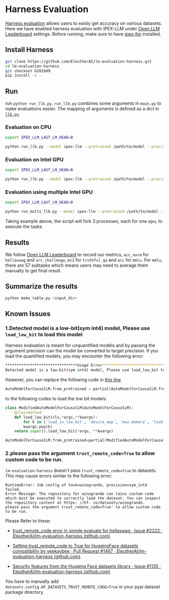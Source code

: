 # Harness Evaluation
[Harness evaluation](https://github.com/EleutherAI/lm-evaluation-harness) allows users to eaisly get accuracy on various datasets. Here we have enabled harness evaluation with IPEX-LLM under 
[Open LLM Leaderboard](https://huggingface.co/spaces/HuggingFaceH4/open_llm_leaderboard) settings.
Before running, make sure to have [ipex-llm](../../../README.md) installed.

## Install Harness
```bash
git clone https://github.com/EleutherAI/lm-evaluation-harness.git
cd lm-evaluation-harness
git checkout b281b09
pip install -e .
```

## Run
run `python run_llb.py`. `run_llb.py` combines some arguments in `main.py` to make evaluations easier. The mapping of arguments is defined as a dict in [`llb.py`](llb.py).

### Evaluation on CPU
```bash
export IPEX_LLM_LAST_LM_HEAD=0

python run_llb.py --model ipex-llm --pretrained /path/to/model --precision nf3 sym_int4 nf4 --device cpu --tasks hellaswag arc mmlu truthfulqa --batch 1 --no_cache
```
### Evaluation on Intel GPU
```bash
export IPEX_LLM_LAST_LM_HEAD=0

python run_llb.py --model ipex-llm --pretrained /path/to/model --precision nf3 sym_int4 nf4 --device xpu --tasks hellaswag arc mmlu truthfulqa --batch 1 --no_cache
```
### Evaluation using multiple Intel GPU
```bash
export IPEX_LLM_LAST_LM_HEAD=0

python run_multi_llb.py --model ipex-llm --pretrained /path/to/model --precision nf3 sym_int4 nf4 --device xpu:0,2,3 --tasks hellaswag arc mmlu truthfulqa --batch 1 --no_cache
```
Taking example above, the script will fork 3 processes, each for one xpu, to execute the tasks.
## Results
We follow [Open LLM Leaderboard](https://huggingface.co/spaces/HuggingFaceH4/open_llm_leaderboard) to record our metrics, `acc_norm` for `hellaswag` and `arc_challenge`, `mc2` for `truthful_qa` and `acc` for `mmlu`. For `mmlu`, there are 57 subtasks which means users may need to average them manually to get final result.
## Summarize the results
```python
python make_table.py <input_dir>
```

## Known Issues
### 1.Detected model is a low-bit(sym int4) model, Please use `load_low_bit` to load this model
Harness evaluation is meant for unquantified models and by passing the argument precision can the model be converted to target precision. If you load the quantified models, you may encounter the following error:
```bash
********************************Usage Error********************************
Detected model is a low-bit(sym int4) model, Please use load_low_bit to load this model.
```
 However, you can replace the following code in [this line](https://github.com/intel-analytics/ipex-llm/blob/main/python/llm/dev/benchmark/harness/ipexllm.py#L52)
```python
AutoModelForCausalLM.from_pretrained = partial(AutoModelForCausalLM.from_pretrained,**self.bigdl_llm_kwargs)
```
to the following codes to load the low bit models.
```python
class ModifiedAutoModelForCausalLM(AutoModelForCausalLM): 
    @classmethod
    def load_low_bit(cls,*args,**kwargs):
        for k in ['load_in_low_bit', 'device_map', 'max_memory', 'load_in_8bit','load_in_4bit']: 
        kwargs.pop(k)
    return super().load_low_bit(*args, **kwargs)

AutoModelForCausalLM.from_pretrained=partial(ModifiedAutoModelForCausalLM.load_low_bit, *self.bigdl_llm_kwargs)
```
### 2.please pass the argument `trust_remote_code=True` to allow custom code to be run.
`lm-evaluation-harness` doesn't pass `trust_remote_code=true` to datasets. This may cause errors similar to the following error: 
```
RuntimeError: Job config of task=winogrande, precision=sym_int4 failed. 
Error Message: The repository for winogrande con tains custom code which must be executed to correctly load the dataset. You can inspect the repository content at https: //hf. co/datasets/winogrande.
please pass the argument trust_remote_code=True' to allow custom code to be run. 
```
Please Refer to these:

- [trust_remote_code error in simple evaluate for hellaswag · Issue #2222 · EleutherAI/lm-evaluation-harness (github.com) ](https://github.com/EleutherAI/lm-evaluation-harness/issues/2222)

- [Setting trust_remote_code to True for HuggingFace datasets compatibility by veekaybee · Pull Request #1467 · EleutherAI/lm-evaluation-harness (github.com)](https://github.com/EleutherAI/lm-evaluation-harness/pull/1467#issuecomment-1964282427)

- [Security features from the Hugging Face datasets library · Issue #1135 · EleutherAI/lm-evaluation-harness (github.com)](https://github.com/EleutherAI/lm-evaluation-harness/issues/1135#issuecomment-1961928695)

You have to manually add `datasets.config.HF_DATASETS_TRUST_REMOTE_CODE=True` in your pypi dataset package directory.